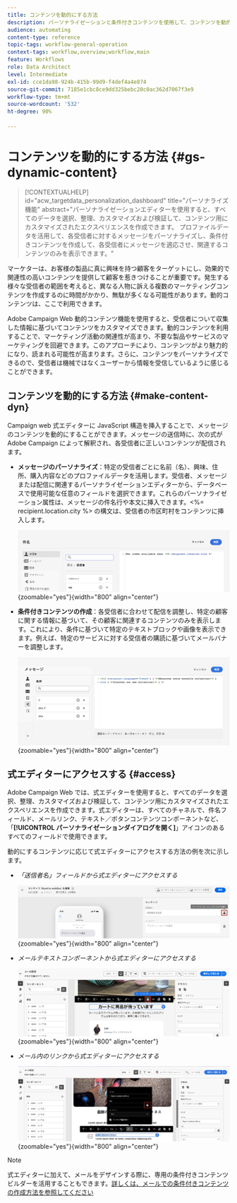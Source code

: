 ```yaml
---
title: コンテンツを動的にする方法
description: パーソナライゼーションと条件付きコンテンツを使用して、コンテンツを動的にする方法について説明します。
audience: automating
content-type: reference
topic-tags: workflow-general-operation
context-tags: workflow,overview;workflow,main
feature: Workflows
role: Data Architect
level: Intermediate
exl-id: cce1da98-924b-415b-99d9-f4def4a4e874
source-git-commit: 7185e1cbc8ce9dd325bebc20c0ac362d7067f3e9
workflow-type: tm+mt
source-wordcount: '532'
ht-degree: 90%

---
```


# コンテンツを動的にする方法 {#gs-dynamic-content}

>[!CONTEXTUALHELP]
>id="acw_targetdata_personalization_dashboard"
>title="パーソナライズ機能"
>abstract="パーソナライゼーションエディターを使用すると、すべてのデータを選択、整理、カスタマイズおよび検証して、コンテンツ用にカスタマイズされたエクスペリエンスを作成できます。 プロファイルデータを活用して、各受信者に対するメッセージをパーソナライズし、条件付きコンテンツを作成して、各受信者にメッセージを適応させ、関連するコンテンツのみを表示できます。"

マーケターは、お客様の製品に真に興味を持つ顧客をターゲットにし、効果的で関連性の高いコンテンツを提供して顧客を惹きつけることが重要です。発生する様々な受信者の範囲を考えると、異なる人物に訴える複数のマーケティングコンテンツを作成するのに時間がかかり、無駄が多くなる可能性があります。動的コンテンツは、ここで利用できます。

Adobe Campaign Web 動的コンテンツ機能を使用すると、受信者について収集した情報に基づいてコンテンツをカスタマイズできます。動的コンテンツを利用することで、マーケティング活動の関連性が高まり、不要な製品やサービスのマーケティングを回避できます。このアプローチにより、コンテンツがより魅力的になり、読まれる可能性が高まります。さらに、コンテンツをパーソナライズできるので、受信者は機械ではなくユーザーから情報を受信しているように感じることができます。

## コンテンツを動的にする方法 {#make-content-dyn}

Campaign web 式エディターに JavaScript 構造を挿入することで、メッセージのコンテンツを動的にすることができます。メッセージの送信時に、次の式が Adobe Campaign によって解釈され、各受信者に正しいコンテンツが配信されます。

* **メッセージのパーソナライズ**：特定の受信者ごとに名前（名）、興味、住所、購入内容などのプロファイルデータを活用します。受信者、メッセージまたは配信に関連するパーソナライゼーションエディターから、データベースで使用可能な任意のフィールドを選択できます。これらのパーソナライゼーション属性は、メッセージの件名行や本文に挿入できます。&lt;%= recipient.location.city %> の構文は、受信者の市区町村をコンテンツに挿入します。

  ![](assets/perso-subject-line.png){zoomable="yes"}{width="800" align="center"}

* **条件付きコンテンツの作成**：各受信者に合わせて配信を調整し、特定の顧客に関する情報に基づいて、その顧客に関連するコンテンツのみを表示します。これにより、条件に基づいて特定のテキストブロックや画像を表示できます。例えば、特定のサービスに対する受信者の購読に基づいてメールバナーを調整します。

  ![](assets/condition-sample.png){zoomable="yes"}{width="800" align="center"}

## 式エディターにアクセスする {#access}

Adobe Campaign Web では、式エディターを使用すると、すべてのデータを選択、整理、カスタマイズおよび検証して、コンテンツ用にカスタマイズされたエクスペリエンスを作成できます。式エディターは、すべてのチャネルで、件名フィールド、メールリンク、テキスト／ボタンコンテンツコンポーネントなど、「**[!UICONTROL パーソナライゼーションダイアログを開く]**」アイコンのあるすべてのフィールドで使用できます。

動的にするコンテンツに応じて式エディターにアクセスする方法の例を次に示します。

* *「送信者名」フィールドから式エディターにアクセスする*

  ![](assets/expression-editor-access.png){zoomable="yes"}{width="800" align="center"}

* *メールテキストコンポーネントから式エディターにアクセスする*

  ![](assets/expression-editor-access-email.png){zoomable="yes"}{width="800" align="center"}

* *メール内のリンクから式エディターにアクセスする*

  ![](assets/perso-link-insert-icon.png){zoomable="yes"}{width="800" align="center"}

>[!NOTE]
>
>式エディターに加えて、メールをデザインする際に、専用の条件付きコンテンツビルダーを活用することもできます。[詳しくは、メールでの条件付きコンテンツの作成方法を参照してください](conditions.md)
